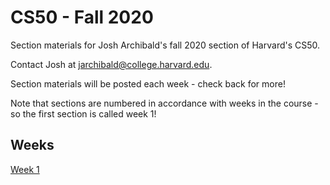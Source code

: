 # CS50 - Fall 2020
Section materials for Josh Archibald's fall 2020 section of Harvard's CS50.

Contact Josh at [jarchibald@college.harvard.edu](mailto:jarchibald@college.harvard.edu).

Section materials will be posted each week - check back for more!

Note that sections are numbered in accordance with weeks in the course - so the first section is called week 1!

## Weeks

[Week 1](week1.md)
